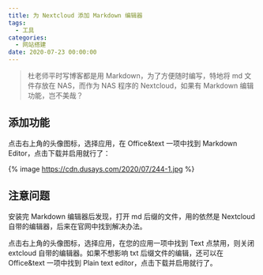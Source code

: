 ```yaml
---
title: 为 Nextcloud 添加 Markdown 编辑器
tags:
  - 工具
categories:
  - 网站搭建
date: 2020-07-23 00:00:00
---
```


> 杜老师平时写博客都是用 Markdown，为了方便随时编写，特地将 md 文件存放在 NAS，而作为 NAS 程序的 Nextcloud，如果有 Markdown 编辑功能，岂不美哉？

<!-- more -->

## 添加功能

点击右上角的头像图标，选择应用，在 Office&text 一项中找到 Markdown Editor，点击下载并启用就行了：

{% image https://cdn.dusays.com/2020/07/244-1.jpg %}

## 注意问题

安装完 Markdown 编辑器后发现，打开 md 后缀的文件，用的依然是 Nextcloud 自带的编辑器，后来在官网中找到解决办法。

点击右上角的头像图标，选择应用，在您的应用一项中找到 Text 点禁用，则关闭 extcloud 自带的编辑器。如果不想影响 txt 后缀文件的编辑，还可以在 Office&text 一项中找到 Plain text editor，点击下载并启用就行了。
